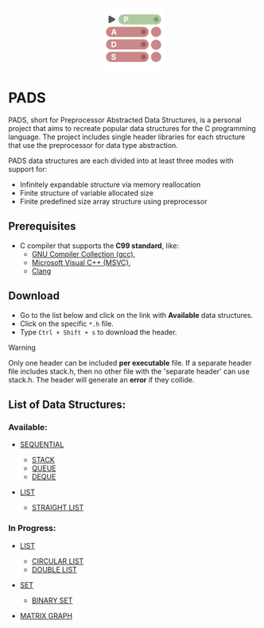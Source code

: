 <p align="center">
  <img width="128" align="center" src="/assets/logo.svg">
</p>

# PADS

PADS, short for Preprocessor Abstracted Data Structures, is a personal project that aims to recreate popular data structures for the C programming language. The project includes single header libraries for each structure that use the preprocessor for data type abstraction.

PADS data structures are each divided into at least three modes with support for:

- Infinitely expandable structure via memory reallocation
- Finite structure of variable allocated size
- Finite predefined size array structure using preprocessor

## Prerequisites
- C compiler that supports the **C99 standard**, like:
  - [GNU Compiler Collection (gcc)](https://gcc.gnu.org), 
  - [Microsoft Visual C++ (MSVC)](https://visualstudio.microsoft.com/vs/features/cplusplus/),
  - [Clang](https://clang.llvm.org)

## Download
- Go to the list below and click on the link with **Available** data structures.
- Click on the specific ```*.h``` file.
- Type ```Ctrl + Shift + s``` to download the header.

> [!WARNING]
> Only one header can be included **per executable** file. If a separate header file includes stack.h, then no other file with the 'separate header' can use stack.h. The header will generate an **error** if they collide.

## **List of Data Structures:**

### **Available:**
- [SEQUENTIAL](https://github.com/TheGAzed/pads/blob/main/source/sequential)
  - [STACK](https://github.com/TheGAzed/pads/blob/main/source/sequential/stack)
  - [QUEUE](https://github.com/TheGAzed/pads/blob/main/source/sequential/queue)
  - [DEQUE](https://github.com/TheGAzed/pads/blob/main/source/sequential/deque)

- [LIST](https://github.com/TheGAzed/pads/blob/main/source/list)
  - [STRAIGHT LIST](https://github.com/TheGAzed/pads/blob/main/source/list/straight_list)

### **In Progress:**

- [LIST](https://github.com/TheGAzed/pads/blob/main/source/list)
  - [CIRCULAR LIST](https://github.com/TheGAzed/pads/blob/main/source/list/circular_list)
  - [DOUBLE LIST](https://github.com/TheGAzed/pads/blob/main/source/list/double_list)

- [SET](https://github.com/TheGAzed/pads/blob/main/source/set)
  - [BINARY SET](https://github.com/TheGAzed/pads/blob/main/source/set/binary_set)


- [MATRIX GRAPH](https://github.com/TheGAzed/pads/blob/main/source/graph/matrix_graph)
